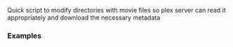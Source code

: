 Quick script to modify directories with movie files so plex server can read it appropriately and download the necessary metadata


### Examples
